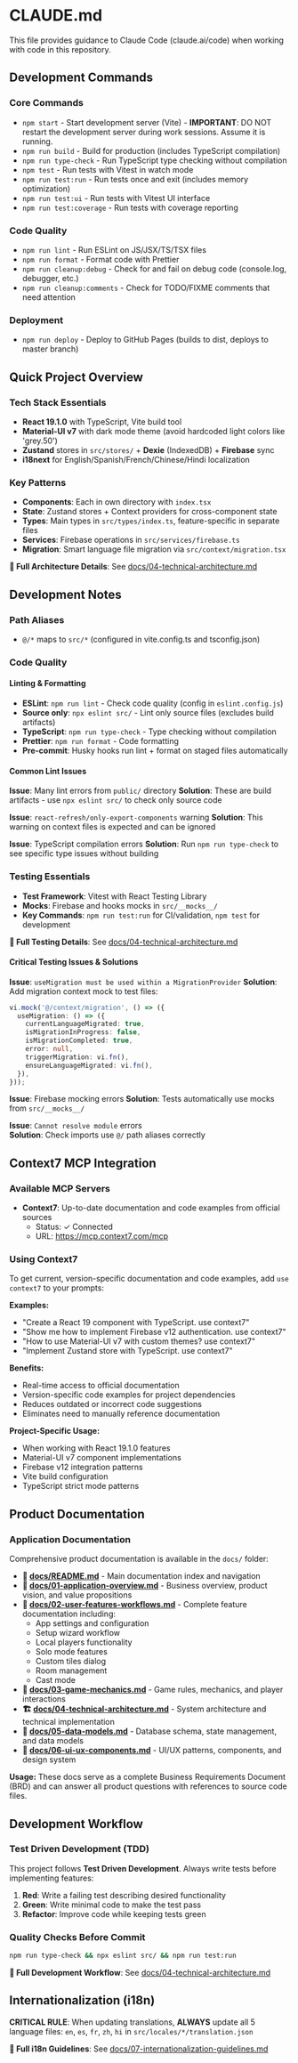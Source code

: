 # CLAUDE.md

This file provides guidance to Claude Code (claude.ai/code) when working with code in this repository.

## Development Commands

### Core Commands

- `npm start` - Start development server (Vite) - **IMPORTANT**: DO NOT restart the development server during work sessions. Assume it is running.
- `npm run build` - Build for production (includes TypeScript compilation)
- `npm run type-check` - Run TypeScript type checking without compilation
- `npm test` - Run tests with Vitest in watch mode
- `npm run test:run` - Run tests once and exit (includes memory optimization)
- `npm run test:ui` - Run tests with Vitest UI interface
- `npm run test:coverage` - Run tests with coverage reporting

### Code Quality

- `npm run lint` - Run ESLint on JS/JSX/TS/TSX files
- `npm run format` - Format code with Prettier
- `npm run cleanup:debug` - Check for and fail on debug code (console.log, debugger, etc.)
- `npm run cleanup:comments` - Check for TODO/FIXME comments that need attention

### Deployment

- `npm run deploy` - Deploy to GitHub Pages (builds to dist, deploys to master branch)

## Quick Project Overview

### Tech Stack Essentials

- **React 19.1.0** with TypeScript, Vite build tool
- **Material-UI v7** with dark mode theme (avoid hardcoded light colors like 'grey.50')
- **Zustand** stores in `src/stores/` + **Dexie** (IndexedDB) + **Firebase** sync
- **i18next** for English/Spanish/French/Chinese/Hindi localization

### Key Patterns

- **Components**: Each in own directory with `index.tsx`
- **State**: Zustand stores + Context providers for cross-component state
- **Types**: Main types in `src/types/index.ts`, feature-specific in separate files
- **Services**: Firebase operations in `src/services/firebase.ts`
- **Migration**: Smart language file migration via `src/context/migration.tsx`

**📖 Full Architecture Details**: See [docs/04-technical-architecture.md](docs/04-technical-architecture.md)

## Development Notes

### Path Aliases

- `@/*` maps to `src/*` (configured in vite.config.ts and tsconfig.json)

### Code Quality

#### Linting & Formatting

- **ESLint**: `npm run lint` - Check code quality (config in `eslint.config.js`)
- **Source only**: `npx eslint src/` - Lint only source files (excludes build artifacts)
- **TypeScript**: `npm run type-check` - Type checking without compilation
- **Prettier**: `npm run format` - Code formatting
- **Pre-commit**: Husky hooks run lint + format on staged files automatically

#### Common Lint Issues

**Issue**: Many lint errors from `public/` directory
**Solution**: These are build artifacts - use `npx eslint src/` to check only source code

**Issue**: `react-refresh/only-export-components` warning
**Solution**: This warning on context files is expected and can be ignored

**Issue**: TypeScript compilation errors
**Solution**: Run `npm run type-check` to see specific type issues without building

### Testing Essentials

- **Test Framework**: Vitest with React Testing Library
- **Mocks**: Firebase and hooks mocks in `src/__mocks__/`
- **Key Commands**: `npm run test:run` for CI/validation, `npm test` for development

**📖 Full Testing Details**: See [docs/04-technical-architecture.md](docs/04-technical-architecture.md)

#### Critical Testing Issues & Solutions

**Issue**: `useMigration must be used within a MigrationProvider`
**Solution**: Add migration context mock to test files:

```typescript
vi.mock('@/context/migration', () => ({
  useMigration: () => ({
    currentLanguageMigrated: true,
    isMigrationInProgress: false,
    isMigrationCompleted: true,
    error: null,
    triggerMigration: vi.fn(),
    ensureLanguageMigrated: vi.fn(),
  }),
}));
```

**Issue**: Firebase mocking errors
**Solution**: Tests automatically use mocks from `src/__mocks__/`

**Issue**: `Cannot resolve module` errors  
**Solution**: Check imports use `@/` path aliases correctly

## Context7 MCP Integration

### Available MCP Servers

- **Context7**: Up-to-date documentation and code examples from official sources
  - Status: ✓ Connected
  - URL: https://mcp.context7.com/mcp

### Using Context7

To get current, version-specific documentation and code examples, add `use context7` to your prompts:

**Examples:**

- "Create a React 19 component with TypeScript. use context7"
- "Show me how to implement Firebase v12 authentication. use context7"
- "How to use Material-UI v7 with custom themes? use context7"
- "Implement Zustand store with TypeScript. use context7"

**Benefits:**

- Real-time access to official documentation
- Version-specific code examples for project dependencies
- Reduces outdated or incorrect code suggestions
- Eliminates need to manually reference documentation

**Project-Specific Usage:**

- When working with React 19.1.0 features
- Material-UI v7 component implementations
- Firebase v12 integration patterns
- Vite build configuration
- TypeScript strict mode patterns

## Product Documentation

### Application Documentation

Comprehensive product documentation is available in the `docs/` folder:

- **📖 [docs/README.md](docs/README.md)** - Main documentation index and navigation
- **🎯 [docs/01-application-overview.md](docs/01-application-overview.md)** - Business overview, product vision, and value propositions
- **👥 [docs/02-user-features-workflows.md](docs/02-user-features-workflows.md)** - Complete feature documentation including:
  - App settings and configuration
  - Setup wizard workflow
  - Local players functionality
  - Solo mode features
  - Custom tiles dialog
  - Room management
  - Cast mode
- **🎲 [docs/03-game-mechanics.md](docs/03-game-mechanics.md)** - Game rules, mechanics, and player interactions
- **🏗️ [docs/04-technical-architecture.md](docs/04-technical-architecture.md)** - System architecture and technical implementation
- **💾 [docs/05-data-models.md](docs/05-data-models.md)** - Database schema, state management, and data models
- **🎨 [docs/06-ui-ux-components.md](docs/06-ui-ux-components.md)** - UI/UX patterns, components, and design system

**Usage:** These docs serve as a complete Business Requirements Document (BRD) and can answer all product questions with references to source code files.

## Development Workflow

### Test Driven Development (TDD)

This project follows **Test Driven Development**. Always write tests before implementing features:

1. **Red**: Write a failing test describing desired functionality
2. **Green**: Write minimal code to make the test pass  
3. **Refactor**: Improve code while keeping tests green

### Quality Checks Before Commit

```bash
npm run type-check && npx eslint src/ && npm run test:run
```

**📖 Full Development Workflow**: See [docs/04-technical-architecture.md](docs/04-technical-architecture.md)

## Internationalization (i18n)

**CRITICAL RULE**: When updating translations, **ALWAYS** update all 5 language files: `en`, `es`, `fr`, `zh`, `hi` in `src/locales/*/translation.json`

**📖 Full i18n Guidelines**: See [docs/07-internationalization-guidelines.md](docs/07-internationalization-guidelines.md)

